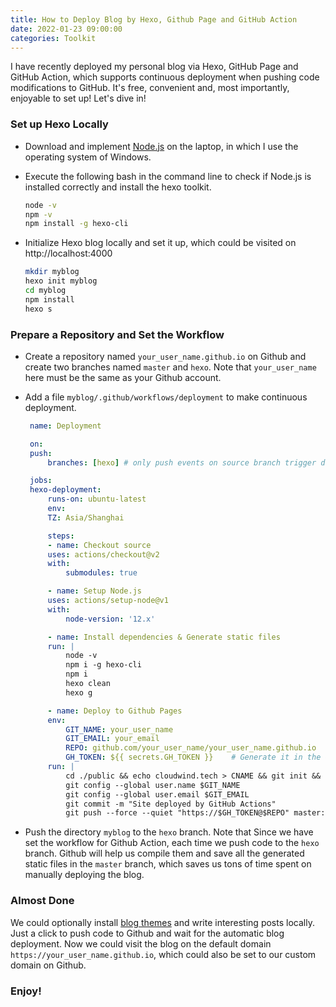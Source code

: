 ```yaml
---
title: How to Deploy Blog by Hexo, Github Page and GitHub Action
date: 2022-01-23 09:00:00
categories: Toolkit
---
```


I have recently deployed my personal blog via Hexo, GitHub Page and GitHub Action, which supports continuous deployment when pushing code modifications to GitHub. It's free, convenient and, most importantly, enjoyable to set up! Let's dive in!

### Set up Hexo Locally

- Download and implement [Node.js](https://nodejs.org/en/download/) on the laptop, in which I use the operating system of Windows.
- Execute the following bash in the command line to check if Node.js is installed correctly and install the hexo toolkit.
  ```bash
  node -v
  npm -v
  npm install -g hexo-cli
  ```
- Initialize Hexo blog locally and set it up, which could be visited on http://localhost:4000

  ```bash
  mkdir myblog
  hexo init myblog
  cd myblog
  npm install
  hexo s
  ```

### Prepare a Repository and Set the Workflow

- Create a repository named `your_user_name.github.io` on Github and create two branches named `master` and `hexo`. Note that `your_user_name` here must be the same as your Github account.
- Add a file `myblog/.github/workflows/deployment` to make continuous deployment.

  ```yaml
   name: Deployment

   on:
   push:
       branches: [hexo] # only push events on source branch trigger deployment

   jobs:
   hexo-deployment:
       runs-on: ubuntu-latest
       env:
       TZ: Asia/Shanghai

       steps:
       - name: Checkout source
       uses: actions/checkout@v2
       with:
           submodules: true

       - name: Setup Node.js
       uses: actions/setup-node@v1
       with:
           node-version: '12.x'

       - name: Install dependencies & Generate static files
       run: |
           node -v
           npm i -g hexo-cli
           npm i
           hexo clean
           hexo g

       - name: Deploy to Github Pages
       env:
           GIT_NAME: your_user_name
           GIT_EMAIL: your_email
           REPO: github.com/your_user_name/your_user_name.github.io
           GH_TOKEN: ${{ secrets.GH_TOKEN }}    # Generate it in the Github setting for access permission
       run: |
           cd ./public && echo cloudwind.tech > CNAME && git init && git add .
           git config --global user.name $GIT_NAME
           git config --global user.email $GIT_EMAIL
           git commit -m "Site deployed by GitHub Actions"
           git push --force --quiet "https://$GH_TOKEN@$REPO" master:master
  ```

- Push the directory `myblog` to the `hexo` branch. Note that Since we have set the workflow for Github Action, each time we push code to the `hexo` branch. Github will help us compile them and save all the generated static files in the `master` branch, which saves us tons of time spent on manually deploying the blog.

### Almost Done

We could optionally install [blog themes](https://hexo.io/themes/) and write interesting posts locally. Just a click to push code to Github and wait for the automatic blog deployment. Now we could visit the blog on the default domain `https://your_user_name.github.io`, which could also be set to our custom domain on Github.

### Enjoy!
